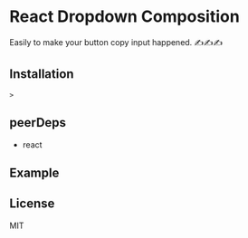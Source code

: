 # React Dropdown Composition

Easily to make your button copy input happened. ✍️✍️✍️

## Installation

```
> 
```

## peerDeps

- react

## Example
## License

MIT

